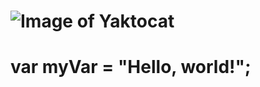 # ![Image of Yaktocat](https://octodex.github.com/images/yaktocat.png)
# var myVar = "Hello, world!";

